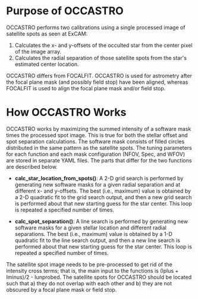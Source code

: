 # Purpose of OCCASTRO

OCCASTRO performs two calibrations using a single processed image of satellite spots as seen at ExCAM:

1. Calculates the x- and y-offsets of the occulted star from the center pixel of the image array.
2. Calculates the radial separation of those satellite spots from the star's estimated center location.

OCCASTRO differs from FOCALFIT. OCCASTRO is used for astrometry after the focal plane mask (and possibly field stop) have been aligned, whereas FOCALFIT is used to align the focal plane mask and/or field stop.


# How OCCASTRO Works

OCCASTRO works by maximizing the summed intensity of a software mask times the processed spot image. This is true for both the stellar offset and spot separation calculations. The software mask consists of filled circles distributed in the same pattern as the satellite spots. The tuning parameters for each function and each mask configuration (NFOV, Spec, and WFOV) are stored in separate YAML files. The parts that differ for the two functions are described below.

- **calc_star_location_from_spots()**: A 2-D grid search is performed by generating new software masks for a given radial separation and at different x- and y-offsets. The best (i.e., maximum) value is obtained by a 2-D quadratic fit to the grid search output, and then a new grid search is performed about that new starting guess for the star center. This loop is repeated a specified number of times.

- **calc_spot_separation()**: A line search is performed by generating new software masks for a given stellar location and different radial separations. The best (i.e., maximum) value is obtained by a 1-D quadratic fit to the line search output, and then a new line search is performed about that new starting guess for the star center. This loop is repeated a specified number of times.

The satellite spot image needs to be pre-processed to get rid of the intensity cross terms; that is, the main input to the functions is (Iplus + Iminus)/2 - Iunprobed. The satellite spots for OCCASTRO should be located such that a) they do not overlap with each other and b) they are not obscured by a focal plane mask or field stop.
